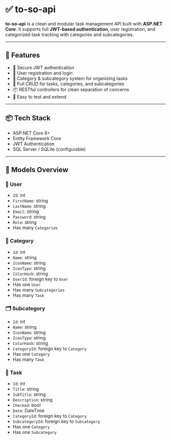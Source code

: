 # ✅ to-so-api

**to-so-api** is a clean and modular task management API built with **ASP.NET Core**. It supports full **JWT-based authentication**, user registration, and categorized task tracking with categories and subcategories.

---

## 🚀 Features

- 🔐 Secure JWT authentication
- 👤 User registration and login
- 📁 Category & subcategory system for organizing tasks
- 📝 Full CRUD for tasks, categories, and subcategories
- 📦 RESTful controllers for clean separation of concerns
- 🧪 Easy to test and extend

---

## 📦 Tech Stack

- ASP.NET Core 8+
- Entity Framework Core
- JWT Authentication
- SQL Server / SQLite (configurable)

---

## 🧱 Models Overview

### 👤 User
- `Id`: int
- `FirstName`: string
- `LastName`: string
- `Email`: string
- `Password`: string
- `Role`: string
- Has many `Categories`

### 📁 Category
- `Id`: int
- `Name`: string
- `IconName`: string
- `IconType`: string
- `ColorHash`: string
- `UserId`: foreign key to `User`
- Has one `User`
- Has many `Subcategories`
- Has many `Task`

### 🗂️ Subcategory
- `Id`: int
- `Name`: string
- `IconName`: string
- `IconType`: string
- `ColorHash`: string
- `CategoryId`: foreign key to `Category`
- Has one `Category`
- Has many `Task`

### 📝 Task
- `Id`: int
- `Title`: string
- `SubTitle`: string
- `Description`: string
- `Checked`: bool
- `Date`: DateTime
- `CategoryId`: foreign key to `Category`
- `SubcategoryId`: foreign key to `Subcategory`
- Has one `Category`
- Has one `Subcategory`
